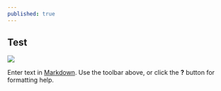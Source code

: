 ```yaml
---
published: true
---
```


## Test

![]({{site.baseurl}}/https://upload.wikimedia.org/wikipedia/commons/a/a4/Anatomy_of_a_Sunset-2.jpg)




Enter text in [Markdown](http://daringfireball.net/projects/markdown/). Use the toolbar above, or click the **?** button for formatting help.
